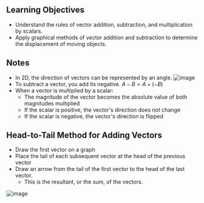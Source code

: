 ## Learning Objectives
- Understand the rules of vector addition, subtraction, and multiplication by scalars.
- Apply graphical methods of vector addition and subtraction to determine the displacement of moving objects.

## Notes
- In 2D, the direction of vectors can be represented by an angle.
![image](https://github.com/user-attachments/assets/865d36a7-2e45-493d-ab0b-0f1c62003ad3)
- To subtract a vector, you add its negative. $A - B = A + (-B)$
- When a vector is multiplied by a scalar:
  - The magnitude of the vector becomes the absolute value of both magnitudes multiplied
  - If the scalar is positive, the vector's direction does not change
  - If the scalar is negative, the vector's direction is flipped

## Head-to-Tail Method for Adding Vectors
- Draw the first vector on a graph
- Place the tail of each subsequent vector at the head of the previous vector
- Draw an arrow from the tail of the first vector to the head of the last vector.
  - This is the resultant, or the sum, of the vectors.

![image](https://github.com/user-attachments/assets/5d75d729-1eb3-4bbe-bef1-29aa39c9d811)

